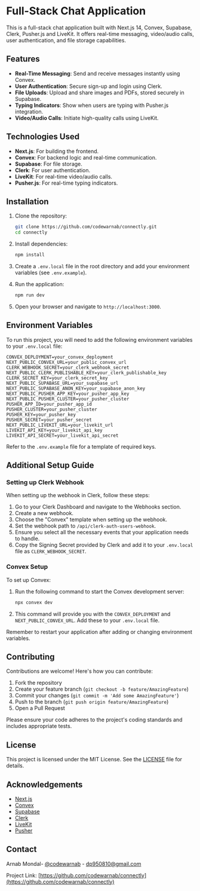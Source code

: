 # Full-Stack Chat Application

This is a full-stack chat application built with Next.js 14, Convex, Supabase, Clerk, Pusher.js and LiveKit. It offers real-time messaging, video/audio calls, user authentication, and file storage capabilities.

## Features

- **Real-Time Messaging**: Send and receive messages instantly using Convex.
- **User Authentication**: Secure sign-up and login using Clerk.
- **File Uploads**: Upload and share images and PDFs, stored securely in Supabase.
- **Typing Indicators**: Show when users are typing with Pusher.js integration.
- **Video/Audio Calls**: Initiate high-quality calls using LiveKit.

## Technologies Used

- **Next.js**: For building the frontend.
- **Convex**: For backend logic and real-time communication.
- **Supabase**: For file storage.
- **Clerk**: For user authentication.
- **LiveKit**: For real-time video/audio calls.
- **Pusher.js**: For real-time typing indicators.

## Installation

1. Clone the repository:
   ```bash
   git clone https://github.com/codewarnab/connectly.git
   cd connectly
   ```

2. Install dependencies:
   ```bash
   npm install
   ```

3. Create a `.env.local` file in the root directory and add your environment variables (see `.env.example`).

4. Run the application:
   ```bash
   npm run dev
   ```

5. Open your browser and navigate to `http://localhost:3000`.

## Environment Variables

To run this project, you will need to add the following environment variables to your `.env.local` file:

```
CONVEX_DEPLOYMENT=your_convex_deployment
NEXT_PUBLIC_CONVEX_URL=your_public_convex_url
CLERK_WEBHOOK_SECRET=your_clerk_webhook_secret
NEXT_PUBLIC_CLERK_PUBLISHABLE_KEY=your_clerk_publishable_key
CLERK_SECRET_KEY=your_clerk_secret_key
NEXT_PUBLIC_SUPABASE_URL=your_supabase_url
NEXT_PUBLIC_SUPABASE_ANON_KEY=your_supabase_anon_key
NEXT_PUBLIC_PUSHER_APP_KEY=your_pusher_app_key
NEXT_PUBLIC_PUSHER_CLUSTER=your_pusher_cluster
PUSHER_APP_ID=your_pusher_app_id
PUSHER_CLUSTER=your_pusher_cluster
PUSHER_KEY=your_pusher_key
PUSHER_SECRET=your_pusher_secret
NEXT_PUBLIC_LIVEKIT_URL=your_livekit_url
LIVEKIT_API_KEY=your_livekit_api_key
LIVEKIT_API_SECRET=your_livekit_api_secret
```

Refer to the `.env.example` file for a template of required keys.

## Additional Setup Guide

### Setting up Clerk Webhook

When setting up the webhook in Clerk, follow these steps:

1. Go to your Clerk Dashboard and navigate to the Webhooks section.
2. Create a new webhook.
3. Choose the "Convex" template when setting up the webhook.
4. Set the webhook path to `/api/clerk-auth-users-webhook`.
5. Ensure you select all the necessary events that your application needs to handle.
6. Copy the Signing Secret provided by Clerk and add it to your `.env.local` file as `CLERK_WEBHOOK_SECRET`.

### Convex Setup

To set up Convex:

1. Run the following command to start the Convex development server:
   ```bash
   npx convex dev
   ```
2. This command will provide you with the `CONVEX_DEPLOYMENT` and `NEXT_PUBLIC_CONVEX_URL`. Add these to your `.env.local` file.

Remember to restart your application after adding or changing environment variables.

## Contributing

Contributions are welcome! Here's how you can contribute:

1. Fork the repository
2. Create your feature branch (`git checkout -b feature/AmazingFeature`)
3. Commit your changes (`git commit -m 'Add some AmazingFeature'`)
4. Push to the branch (`git push origin feature/AmazingFeature`)
5. Open a Pull Request

Please ensure your code adheres to the project's coding standards and includes appropriate tests.

## License

This project is licensed under the MIT License. See the [LICENSE](LICENSE) file for details.

## Acknowledgements

- [Next.js](https://nextjs.org/)
- [Convex](https://www.convex.dev/)
- [Supabase](https://supabase.io/)
- [Clerk](https://clerk.dev/)
- [LiveKit](https://livekit.io/)
- [Pusher](https://pusher.com/)

## Contact

Arnab Mondal- [@codewarnab](https://twitter.com/codewarnab) - dp950810@gmail.com

Project Link: [https://github.com/codewarnab/connectly](https://github.com/codewarnab/connectly)
